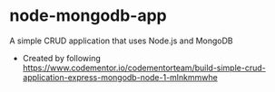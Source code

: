# node-mongodb-app
A simple CRUD application that uses Node.js and MongoDB

* Created by following https://www.codementor.io/codementorteam/build-simple-crud-application-express-mongodb-node-1-mlnkmmwhe
